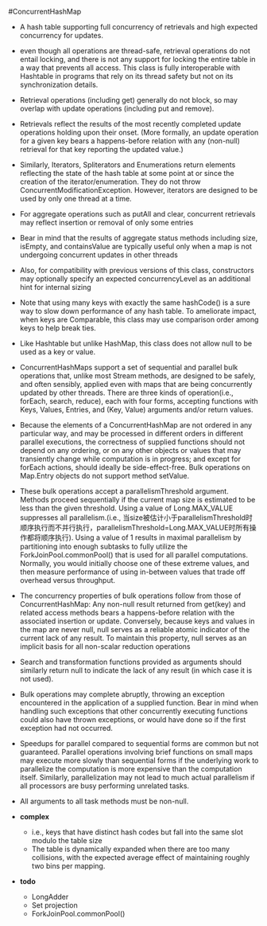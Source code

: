 #ConcurrentHashMap


- A hash table supporting full concurrency of retrievals and high expected concurrency for updates.

- even though all operations are thread-safe, retrieval operations do not entail locking, and there is not any support for locking the entire table in a way that prevents all access. This class is fully interoperable with Hashtable in programs that rely on its thread safety but not on its synchronization details.

- Retrieval operations (including get) generally do not block, so may overlap with update operations (including put and remove).

- Retrievals reflect the results of the most recently completed update operations holding upon their onset. (More formally, an update operation for a given key bears a happens-before relation with any (non-null) retrieval for that key reporting the updated value.) 

- Similarly, Iterators, Spliterators and Enumerations return elements reflecting the state of the hash table at some point at or since the creation of the iterator/enumeration. They do not throw ConcurrentModificationException. However, iterators are designed to be used by only one thread at a time. 

- For aggregate operations such as putAll and clear, concurrent retrievals may reflect insertion or removal of only some entries

- Bear in mind that the results of aggregate status methods including size, isEmpty, and containsValue are typically useful only when a map is not undergoing concurrent updates in other threads

- Also, for compatibility with previous versions of this class, constructors may optionally specify an expected concurrencyLevel as an additional hint for internal sizing

- Note that using many keys with exactly the same hashCode() is a sure way to slow down performance of any hash table. To ameliorate impact, when keys are Comparable, this class may use comparison order among keys to help break ties.

- Like Hashtable but unlike HashMap, this class does not allow null to be used as a key or value.

- ConcurrentHashMaps support a set of sequential and parallel bulk operations that, unlike most Stream methods, are designed to be safely, and often sensibly, applied even with maps that are being concurrently updated by other threads. There are three kinds of operation(i.e., forEach, search, reduce), each with four forms, accepting functions with Keys, Values, Entries, and (Key, Value) arguments and/or return values.

- Because the elements of a ConcurrentHashMap are not ordered in any particular way, and may be processed in different orders in different parallel executions, the correctness of supplied functions should not depend on any ordering, or on any other objects or values that may transiently change while computation is in progress; and except for forEach actions, should ideally be side-effect-free. Bulk operations on Map.Entry objects do not support method setValue.

- These bulk operations accept a parallelismThreshold argument. Methods proceed sequentially if the current map size is estimated to be less than the given threshold. Using a value of Long.MAX_VALUE suppresses all parallelism.(i.e., 当size被估计小于parallelismThreshold时顺序执行而不并行执行，parallelismThreshold=Long.MAX_VALUE时所有操作都将顺序执行). Using a value of 1 results in maximal parallelism by partitioning into enough subtasks to fully utilize the ForkJoinPool.commonPool() that is used for all parallel computations. Normally, you would initially choose one of these extreme values, and then measure performance of using in-between values that trade off overhead versus throughput.

- The concurrency properties of bulk operations follow from those of ConcurrentHashMap: Any non-null result returned from get(key) and related access methods bears a happens-before relation with the associated insertion or update. Conversely, because keys and values in the map are never null, null serves as a reliable atomic indicator of the current lack of any result. To maintain this property, null serves as an implicit basis for all non-scalar reduction operations

- Search and transformation functions provided as arguments should similarly return null to indicate the lack of any result (in which case it is not used).

- Bulk operations may complete abruptly, throwing an exception encountered in the application of a supplied function. Bear in mind when handling such exceptions that other concurrently executing functions could also have thrown exceptions, or would have done so if the first exception had not occurred.
  
- Speedups for parallel compared to sequential forms are common but not guaranteed. Parallel operations involving brief functions on small maps may execute more slowly than sequential forms if the underlying work to parallelize the computation is more expensive than the computation itself. Similarly, parallelization may not lead to much actual parallelism if all processors are busy performing unrelated tasks.

- All arguments to all task methods must be non-null.
  
- **complex**
    - i.e., keys that have distinct hash codes but fall into the same slot modulo the table size
    - The table is dynamically expanded when there are too many collisions, with the expected average effect of maintaining roughly two bins per mapping.
    
- **todo**
    - LongAdder
    - Set projection
    - ForkJoinPool.commonPool()